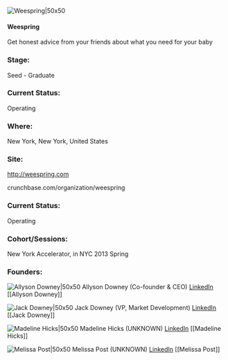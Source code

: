 

![Weespring|50x50](https://pbs.twimg.com/profile_images/378800000416709990/804e1813ac61ec66aa1e0d162482523c_bigger.jpeg)

#### Weespring
Get honest advice from your friends about what you need for your baby

### Stage: 
Seed - Graduate 

### Current Status: 
Operating

### Where:
New York, New York, United States

### Site:
http://weespring.com



crunchbase.com/organization/weespring

### Current Status: 
Operating

### Cohort/Sessions: 
New York Accelerator, in NYC 2013 Spring

### Founders: 

![Allyson Downey|50x50](https://apimg.techstars.com/connect/images/image_files/56fdbb6fc2f1c4f843000003/original/allyson_downey_small.jpg) Allyson Downey (Co-founder & CEO) [LinkedIn](https://linkedin.com/in/allysondowney) [[Allyson Downey]]

![Jack Downey|50x50](https://apimg.techstars.com/connect/images/image_files/5b1ef9c334a60d0131000045/original/Jack_Downey.jpg) Jack Downey (VP, Market Development) [LinkedIn](https://linkedin.com/in/jack-downey-b15773a) [[Jack Downey]]

![Madeline Hicks|50x50](https://graph.facebook.com/madeline.hicks.3/picture?type=square) Madeline Hicks (UNKNOWN) [LinkedIn](https://linkedin.com/in/hicksmadeline) [[Madeline Hicks]]

![Melissa Post|50x50](http://m.c.akam.licdn.com/mpr/mpr/shrink_80_80/p/2/000/106/27e/0e7226f.jpg) Melissa Post (UNKNOWN) [LinkedIn](https://linkedin.com/in/melissapennpost) [[Melissa Post]]



